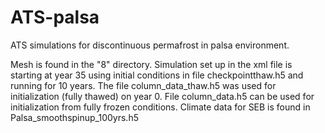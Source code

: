 # ATS-palsa
ATS simulations for discontinuous permafrost in palsa environment.

Mesh is found in the "8" directory.
Simulation set up in the xml file is starting at year 35 using initial conditions in file checkpointthaw.h5 and running for 10 years. The file column_data_thaw.h5 was used for initialization (fully thawed) on year 0.
File column_data.h5 can be used for initialization from fully frozen conditions.
Climate data for SEB is found in Palsa_smoothspinup_100yrs.h5
